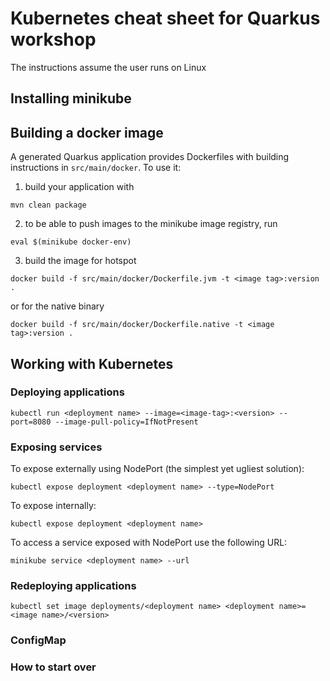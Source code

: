 # Kubernetes cheat sheet for Quarkus workshop
The instructions assume the user runs on Linux

## Installing minikube

## Building a docker image
A generated Quarkus application provides Dockerfiles with building instructions in `src/main/docker`.
To use it:
1. build your application with
```
mvn clean package
```
2. to be able to push images to the minikube image registry, run
```
eval $(minikube docker-env)
```
3. build the image for hotspot
```
docker build -f src/main/docker/Dockerfile.jvm -t <image tag>:version .
```
or for the native binary
```
docker build -f src/main/docker/Dockerfile.native -t <image tag>:version .
```

## Working with Kubernetes

### Deploying applications
```
kubectl run <deployment name> --image=<image-tag>:<version> --port=8080 --image-pull-policy=IfNotPresent
```

### Exposing services
To expose externally using NodePort (the simplest yet ugliest solution):
```
kubectl expose deployment <deployment name> --type=NodePort
```

To expose internally:
```
kubectl expose deployment <deployment name>
```

To access a service exposed with NodePort use the following URL:
```
minikube service <deployment name> --url
```

### Redeploying applications
```
kubectl set image deployments/<deployment name> <deployment name>=<image name>/<version>
```

### ConfigMap

### How to start over
